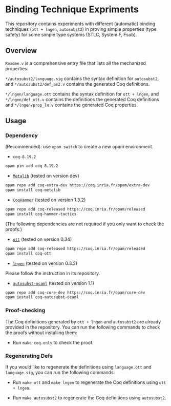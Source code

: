 # Binding Technique Expriments

This repository contains experiments with different (automatic) binding techniques (`ott + lngen`, `autosubst2`) in proving simple properties (type safety) for some simple type systems (STLC, System F, Fsub).

## Overview

`Readme.v` is a comprehensive entry file that lists all the mechanized properties.

`*/autosubst2/language.sig` contains the syntax definition for `autosubst2`, and `*/autosubst2/def_as2.v` contains the generated Coq definitions.

`*/lngen/language.ott` contains the syntax definition for `ott + lngen`, and `*/lngen/def_ott.v` contains the definitions the generated Coq definitions and `*/lngen/prop_ln.v` contains the generated Coq properties.

## Usage

### Dependency

(Recommended): use `opam switch` to create a new opam environment.

- `coq-8.19.2`

```bash
opam pin add coq 8.19.2
```

- [`Metalib`](https://github.com/plclub/metalib) (tested on version dev)

```bash
opam repo add coq-extra-dev https://coq.inria.fr/opam/extra-dev
opam install coq-metalib
```

- [`CoqHammer`](https://github.com/lukaszcz/coqhammer) (tested on version 1.3.2)

```bash
opam repo add coq-released https://coq.inria.fr/opam/released
opam install coq-hammer-tactics
```

(The following dependencies are not required if you only want to check the proofs.)

- [`ott`](https://github.com/ott-lang/ott)  (tested on version 0.34)

```bash
opam repo add coq-released https://coq.inria.fr/opam/released
opam install coq-ott
```

- [`lngen`](https://github.com/plclub/lngen) (tested on version 0.3.2)

Please follow the instruction in its repository.

- [`autosubst-ocaml`](https://github.com/uds-psl/autosubst-ocaml) (tested on version 1.1)

```bash
opam repo add coq-core-dev https://coq.inria.fr/opam/core-dev
opam install coq-autosubst-ocaml
```

### Proof-checking

The Coq definitions generated by `ott + lngen` and `autosubst2` are already provided in the repository. You can run the following commands to check the proofs without installing them:

- Run `make coq-only` to check the proof.

### Regenerating Defs

If you would like to regenerate the definitions using `language.ott` and `language.sig`, you can run the following commands:

- Run `make ott` and `make lngen` to regenerate the Coq definitions using `ott + lngen`.

- Run `make autosubst2` to regenerate the Coq definitions using `autosubst2`.
